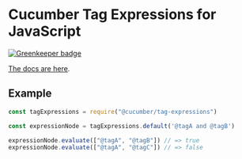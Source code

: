 # Cucumber Tag Expressions for JavaScript

[![Greenkeeper badge](https://badges.greenkeeper.io/cucumber/tag-expressions-javascript.svg)](https://greenkeeper.io/)


[The docs are here](https://cucumber.io/docs/cucumber/api/#tag-expressions).

## Example

```js
const tagExpressions = require("@cucumber/tag-expressions")

const expressionNode = tagExpressions.default('@tagA and @tagB')

expressionNode.evaluate(["@tagA", "@tagB"]) // => true
expressionNode.evaluate(["@tagA", "@tagC"]) // => false
```
